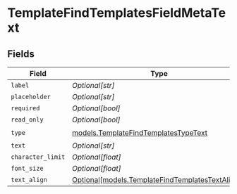 # TemplateFindTemplatesFieldMetaText


## Fields

| Field                                                                                            | Type                                                                                             | Required                                                                                         | Description                                                                                      |
| ------------------------------------------------------------------------------------------------ | ------------------------------------------------------------------------------------------------ | ------------------------------------------------------------------------------------------------ | ------------------------------------------------------------------------------------------------ |
| `label`                                                                                          | *Optional[str]*                                                                                  | :heavy_minus_sign:                                                                               | N/A                                                                                              |
| `placeholder`                                                                                    | *Optional[str]*                                                                                  | :heavy_minus_sign:                                                                               | N/A                                                                                              |
| `required`                                                                                       | *Optional[bool]*                                                                                 | :heavy_minus_sign:                                                                               | N/A                                                                                              |
| `read_only`                                                                                      | *Optional[bool]*                                                                                 | :heavy_minus_sign:                                                                               | N/A                                                                                              |
| `type`                                                                                           | [models.TemplateFindTemplatesTypeText](../models/templatefindtemplatestypetext.md)               | :heavy_check_mark:                                                                               | N/A                                                                                              |
| `text`                                                                                           | *Optional[str]*                                                                                  | :heavy_minus_sign:                                                                               | N/A                                                                                              |
| `character_limit`                                                                                | *Optional[float]*                                                                                | :heavy_minus_sign:                                                                               | N/A                                                                                              |
| `font_size`                                                                                      | *Optional[float]*                                                                                | :heavy_minus_sign:                                                                               | N/A                                                                                              |
| `text_align`                                                                                     | [Optional[models.TemplateFindTemplatesTextAlign5]](../models/templatefindtemplatestextalign5.md) | :heavy_minus_sign:                                                                               | N/A                                                                                              |